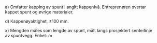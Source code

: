 a) Omfatter kapping av spunt i angitt kappenivå. Entreprenøren overtar kappet spunt og øvrige materialer.

d) Kappenøyaktighet, ±100 mm.

x) Mengden måles som lengde av spunt, målt langs prosjektert senterlinje av spuntvegg. Enhet: m

